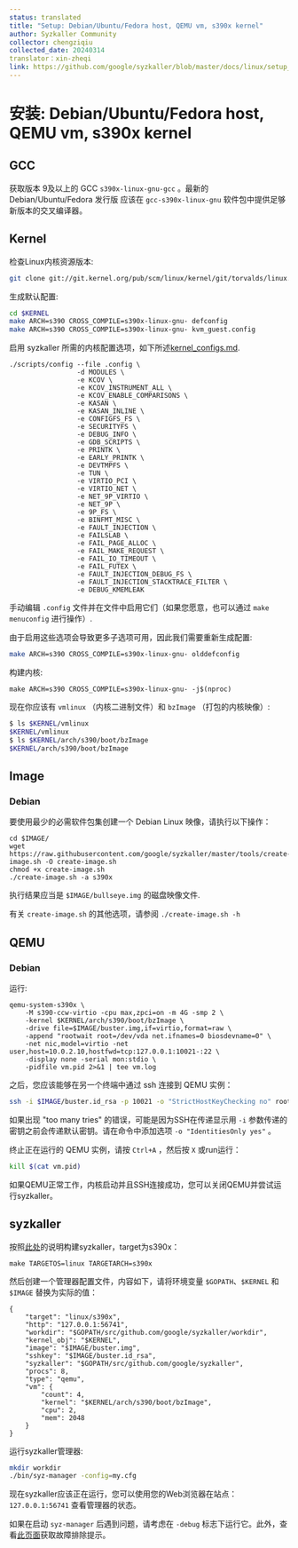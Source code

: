 ```yaml
---
status: translated
title: "Setup: Debian/Ubuntu/Fedora host, QEMU vm, s390x kernel"
author: Syzkaller Community
collector: chengziqiu
collected_date: 20240314
translator：xin-zheqi
link: https://github.com/google/syzkaller/blob/master/docs/linux/setup_linux-host_qemu-vm_s390x-kernel.md
---
```


# 安装: Debian/Ubuntu/Fedora host, QEMU vm, s390x kernel

## GCC

获取版本 9及以上的 GCC `s390x-linux-gnu-gcc` 。最新的 Debian/Ubuntu/Fedora 发行版
应该在 `gcc-s390x-linux-gnu` 软件包中提供足够新版本的交叉编译器。

## Kernel

检查Linux内核资源版本:

``` bash
git clone git://git.kernel.org/pub/scm/linux/kernel/git/torvalds/linux.git $KERNEL
```

生成默认配置:

``` bash
cd $KERNEL
make ARCH=s390 CROSS_COMPILE=s390x-linux-gnu- defconfig
make ARCH=s390 CROSS_COMPILE=s390x-linux-gnu- kvm_guest.config
```

启用 syzkaller 所需的内核配置选项，如下所述[kernel_configs.md](kernel_configs.md).

```
./scripts/config --file .config \
                 -d MODULES \
                 -e KCOV \
                 -e KCOV_INSTRUMENT_ALL \
                 -e KCOV_ENABLE_COMPARISONS \
                 -e KASAN \
                 -e KASAN_INLINE \
                 -e CONFIGFS_FS \
                 -e SECURITYFS \
                 -e DEBUG_INFO \
                 -e GDB_SCRIPTS \
                 -e PRINTK \
                 -e EARLY_PRINTK \
                 -e DEVTMPFS \
                 -e TUN \
                 -e VIRTIO_PCI \
                 -e VIRTIO_NET \
                 -e NET_9P_VIRTIO \
                 -e NET_9P \
                 -e 9P_FS \
                 -e BINFMT_MISC \
                 -e FAULT_INJECTION \
                 -e FAILSLAB \
                 -e FAIL_PAGE_ALLOC \
                 -e FAIL_MAKE_REQUEST \
                 -e FAIL_IO_TIMEOUT \
                 -e FAIL_FUTEX \
                 -e FAULT_INJECTION_DEBUG_FS \
                 -e FAULT_INJECTION_STACKTRACE_FILTER \
                 -e DEBUG_KMEMLEAK
```

手动编辑 `.config` 文件并在文件中启用它们（如果您愿意，也可以通过 `make menuconfig` 进行操作）.

由于启用这些选项会导致更多子选项可用，因此我们需要重新生成配置:

``` bash
make ARCH=s390 CROSS_COMPILE=s390x-linux-gnu- olddefconfig
```

构建内核:

```
make ARCH=s390 CROSS_COMPILE=s390x-linux-gnu- -j$(nproc)
```

现在你应该有 `vmlinux` （内核二进制文件）和 `bzImage` （打包的内核映像）:

``` bash
$ ls $KERNEL/vmlinux
$KERNEL/vmlinux
$ ls $KERNEL/arch/s390/boot/bzImage
$KERNEL/arch/s390/boot/bzImage
```

## Image

### Debian

要使用最少的必需软件包集创建一个 Debian Linux 映像，请执行以下操作：

```
cd $IMAGE/
wget https://raw.githubusercontent.com/google/syzkaller/master/tools/create-image.sh -O create-image.sh
chmod +x create-image.sh
./create-image.sh -a s390x
```

执行结果应当是 `$IMAGE/bullseye.img` 的磁盘映像文件.

有关 `create-image.sh` 的其他选项，请参阅 `./create-image.sh -h` 

## QEMU

### Debian

运行:

```shell
qemu-system-s390x \
	-M s390-ccw-virtio -cpu max,zpci=on -m 4G -smp 2 \
	-kernel $KERNEL/arch/s390/boot/bzImage \
	-drive file=$IMAGE/buster.img,if=virtio,format=raw \
	-append "rootwait root=/dev/vda net.ifnames=0 biosdevname=0" \
	-net nic,model=virtio -net user,host=10.0.2.10,hostfwd=tcp:127.0.0.1:10021-:22 \
	-display none -serial mon:stdio \
	-pidfile vm.pid 2>&1 | tee vm.log
```

之后，您应该能够在另一个终端中通过 ssh 连接到 QEMU 实例：

``` bash
ssh -i $IMAGE/buster.id_rsa -p 10021 -o "StrictHostKeyChecking no" root@localhost
```

如果出现 "too many tries" 的错误，可能是因为SSH在传递显示用 `-i` 参数传递的密钥之前会传递默认密钥。请在命令中添加选项 `-o "IdentitiesOnly yes"` 。

终止正在运行的 QEMU 实例，请按 `Ctrl+A` ，然后按 `X` 或run运行：

``` bash
kill $(cat vm.pid)
```

如果QEMU正常工作，内核启动并且SSH连接成功，您可以关闭QEMU并尝试运行syzkaller。

## syzkaller

按照[此处](/docs/linux/setup.md#go-and-syzkaller)的说明构建syzkaller，target为s390x：

```
make TARGETOS=linux TARGETARCH=s390x
```

然后创建一个管理器配置文件，内容如下，请将环境变量 `$GOPATH`、`$KERNEL` 和 `$IMAGE` 替换为实际的值：

```
{
	"target": "linux/s390x",
	"http": "127.0.0.1:56741",
	"workdir": "$GOPATH/src/github.com/google/syzkaller/workdir",
	"kernel_obj": "$KERNEL",
	"image": "$IMAGE/buster.img",
	"sshkey": "$IMAGE/buster.id_rsa",
	"syzkaller": "$GOPATH/src/github.com/google/syzkaller",
	"procs": 8,
	"type": "qemu",
	"vm": {
		"count": 4,
		"kernel": "$KERNEL/arch/s390/boot/bzImage",
		"cpu": 2,
		"mem": 2048
	}
}
```

运行syzkaller管理器:

``` bash
mkdir workdir
./bin/syz-manager -config=my.cfg
```

现在syzkaller应该正在运行，您可以使用您的Web浏览器在站点： `127.0.0.1:56741` 查看管理器的状态。

如果在启动 `syz-manager` 后遇到问题，请考虑在 `-debug` 标志下运行它。此外，查看[此页面](/docs/troubleshooting.md)获取故障排除提示。
